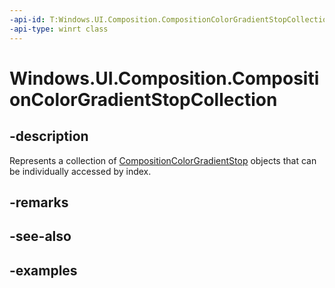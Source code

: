 ```yaml
---
-api-id: T:Windows.UI.Composition.CompositionColorGradientStopCollection
-api-type: winrt class
---
```


<!-- Class syntax.
public class CompositionColorGradientStopCollection : IIterable<CompositionColorGradientStop>, IVector<CompositionColorGradientStop>
-->

# Windows.UI.Composition.CompositionColorGradientStopCollection

## -description

Represents a collection of [CompositionColorGradientStop](compositioncolorgradientstop.md) objects that can be individually accessed by index.



## -remarks

## -see-also

## -examples


